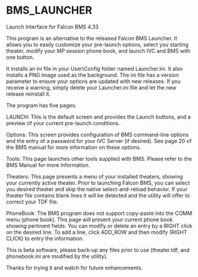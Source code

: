 # BMS_LAUNCHER
Launch Interface for Falcon BMS 4.33

This program is an alternative to the released Falcon BMS Launcher.  It allows you to easily customize your pre-launch options, select you starting theater, modify your MP session phone book, and launch IVC and BMS with one button.

It installs an ini file in your User\Config folder named Launcher.ini.  It also installs a PNG image used as the background.  The ini file has a version parameter to ensure your options are updated with new releases.  If you receive a warning, simply delete your Launcher.ini file and let the new release reinstall it.

The program has five pages:

LAUNCH: This is the default screen and provides the Launch buttons, and a preview of your current pre-launch conditions.

Options: This screen provides configuration of BMS command-line options and the entry of a password for your IVC Server (if desired). See page 20 of the BMS manual for more information on these options.

Tools: This page launches other tools supplied with BMS.  Please refer to the BMS Manual for more information.

Theaters: This page presents a menu of your installed theaters, showing your currently active theater.  Prior to launching Falcon BMS, you can select you desired theater and skip the native select-and-reload behavior. If your theater file contains blank lines it will be detected and the utility will offer to correct your TDF file.

PhoneBook: The BMS program does not support copy-paste into the COMM menu (phone book). This page will present your current phone book showing pertinent fields.  You can modify or delete an entry by a RIGHT click on the desired line. To add a line, click ADD_ROW and then modify (RIGHT CLICK) to entry the information.

This is beta software, please back-up any files prior to use (theater.tdf, and phonebook.ini are modified by the utility).

Thanks for trying it and watch for future enhancements.
